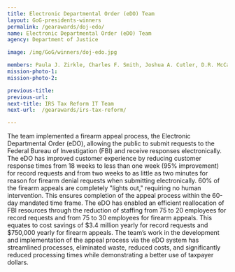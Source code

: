 ```yaml
---
title: Electronic Departmental Order (eDO) Team
layout: GoG-presidents-winners
permalink: /gearawards/doj-edo/
name: Electronic Departmental Order (eDO) Team
agency: Department of Justice

image: /img/GoG/winners/doj-edo.jpg

members: Paula J. Zirkle, Charles F. Smith, Joshua A. Cutler, D.R. McCartney, Julie L. Greynolds, Management and Program Analyst (Retired)
mission-photo-1:
mission-photo-2:

previous-title:
previous-url:
next-title: IRS Tax Reform IT Team
next-url:  /gearawards/irs-tax-reform/

---
```

The team implemented a firearm appeal process, the Electronic Departmental Order (eDO), allowing the public to submit requests to the Federal Bureau of Investigation (FBI) and receive responses electronically. The eDO has improved customer experience by reducing customer response times from 18 weeks to less than one week (95% improvement) for record requests and from two weeks to as little as two minutes for reason for firearm denial requests when submitting electronically. 60% of the firearm appeals are completely "lights out," requiring no human intervention. This ensures completion of the appeal process within the 60-day mandated time frame. The eDO has enabled an efficient reallocation of FBI resources through the reduction of staffing from 75 to 20 employees for record requests and from 75 to 30 employees for firearm appeals. This equates to cost savings of $3.4 million yearly for record requests and $750,000 yearly for firearm appeals. The team’s work in the development and implementation of the appeal process via the eDO system has streamlined processes, eliminated waste, reduced costs, and significantly reduced processing times while demonstrating a better use of taxpayer dollars.
